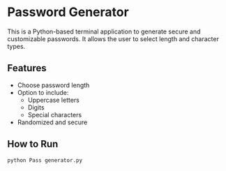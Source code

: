 #  Password Generator 

This is a Python-based terminal application to generate secure and customizable passwords. It allows the user to select length and character types.

##  Features

- Choose password length
- Option to include:
  - Uppercase letters
  - Digits
  - Special characters
- Randomized and secure

##  How to Run

```bash
python Pass generator.py
